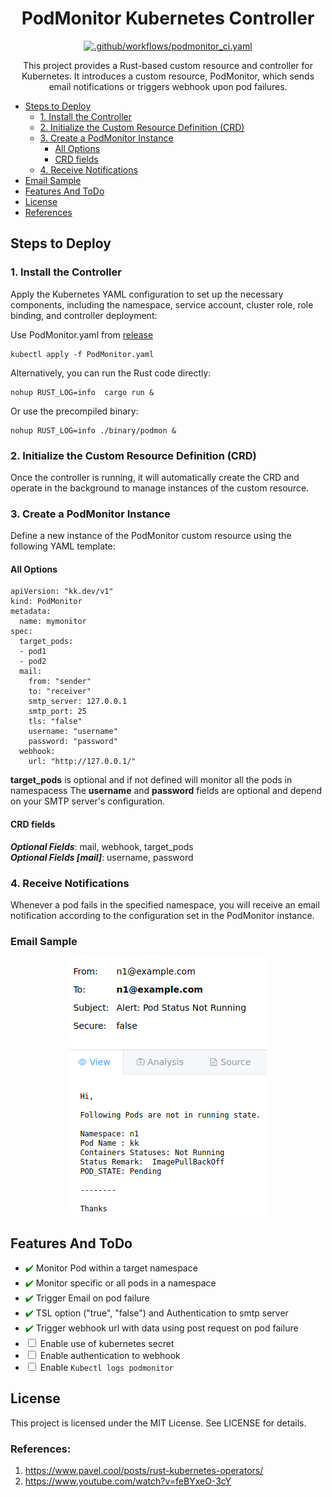 <h1 align="center">
  PodMonitor Kubernetes Controller
</h1>

<div align="center">

[![.github/workflows/podmonitor_ci.yaml](https://github.com/abhisheksuran/PodMonitor/actions/workflows/podmonitor_ci.yaml/badge.svg)](https://github.com/abhisheksuran/PodMonitor/actions/workflows/podmonitor_ci.yaml)
</div>

<p align="center">
This project provides a Rust-based custom resource and controller for Kubernetes. It introduces a custom resource, PodMonitor, which sends email notifications or triggers webhook upon pod failures.
</p>

- [Steps to Deploy](#steps-to-deploy)
  - [1. Install the Controller](#1-install-the-controller)
  - [2. Initialize the Custom Resource Definition (CRD)](#2-initialize-the-custom-resource-definition-crd)
  - [3. Create a PodMonitor Instance](#3-create-a-podmonitor-instance)
    - [All Options](#all-options)
    - [CRD fields](#crd-fields)
  - [4. Receive Notifications](#4-receive-notifications)
- [Email Sample](#email-sample)
- [Features And ToDo](#features-and-todo)
- [License](#license)
- [References](#references)


## Steps to Deploy
### 1. Install the Controller

Apply the Kubernetes YAML configuration to set up the necessary components, including the namespace, service account, cluster role, role binding, and controller deployment:

Use PodMonitor.yaml from [release](https://github.com/abhisheksuran/PodMonitor/releases/tag/0.1.3) 
```
kubectl apply -f PodMonitor.yaml
```

Alternatively, you can run the Rust code directly:

```
nohup RUST_LOG=info  cargo run &
```
Or use the precompiled binary:

```
nohup RUST_LOG=info ./binary/podmon &
``` 
### 2. Initialize the Custom Resource Definition (CRD)
Once the controller is running, it will automatically create the CRD and operate in the background to manage instances of the custom resource.

### 3. Create a PodMonitor Instance

Define a new instance of the PodMonitor custom resource using the following YAML template:

#### All Options

```
apiVersion: "kk.dev/v1"
kind: PodMonitor
metadata:
  name: mymonitor
spec:
  target_pods:
  - pod1
  - pod2
  mail:
    from: "sender"
    to: "receiver"
    smtp_server: 127.0.0.1
    smtp_port: 25
    tls: "false"
    username: "username"
    password: "password"
  webhook:
    url: "http://127.0.0.1/"

```
**target_pods** is optional and if not defined will monitor all the pods in namespacess
The **username** and **password** fields are optional and depend on your SMTP server's configuration.

#### CRD fields

***Optional Fields***: mail, webhook, target_pods<br>
***Optional Fields [mail]***: username, password<br>


### 4. Receive Notifications
Whenever a pod fails in the specified namespace, you will receive an email notification according to the configuration set in the PodMonitor instance.


### Email Sample
<div align="center">

![alt text](image.png)

</div>

## Features And ToDo

- <span style="color: green;">✔️</span> Monitor Pod within a target namespace
- <span style="color: green;">✔️</span> Monitor specific or all pods in a namespace
- <span style="color: green;">✔️</span> Trigger Email on pod failure
- <span style="color: green;">✔️</span> TSL option ("true", "false") and Authentication to smtp server 
- <span style="color: green;">✔️</span> Trigger webhook url with data using post request on pod failure
- <input type="checkbox"> Enable use of kubernetes secret
- <input type="checkbox"> Enable authentication to webhook
- <input type="checkbox"> Enable ```Kubectl logs podmonitor```

## License
This project is licensed under the MIT License. See LICENSE for details.

### References:

1. https://www.pavel.cool/posts/rust-kubernetes-operators/
2. https://www.youtube.com/watch?v=feBYxeO-3cY
